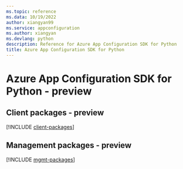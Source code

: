 ```yaml
---
ms.topic: reference
ms.data: 10/19/2022
author: xiangyan99
ms.service: appconfiguration
ms.author: xiangyan
ms.devlang: python
description: Reference for Azure App Configuration SDK for Python
title: Azure App Configuration SDK for Python
---
```

# Azure App Configuration SDK for Python - preview

## Client packages - preview
[!INCLUDE [client-packages](app-configuration-client-index.md)]
## Management packages - preview
[!INCLUDE [mgmt-packages](app-configuration-mgmt-index.md)]